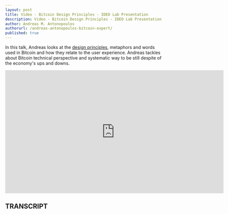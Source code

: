 ```yaml
---
layout: post
title: Video - Bitcoin Design Principles - IDEO Lab Presentation
description: Video - Bitcoin Design Principles - IDEO Lab Presentation
author: Andreas M. Antonopoulos
authorurl: /andreas-antonopoulos-bitcoin-expert/
published: true
---
```


<p>In this talk, Andreas looks at the <a href="/video-disrupt-conference/">design principles</a>, metaphors and words used in Bitcoin and how they relate to the user experience. Andreas tackles about Bitcoin technical perspective and systematic way to be still despite of the economy's ups and downs.</p>

<center><iframe width="700" height="394" src="https://www.youtube.com/embed/Ur037LYsb8M?list=PLPQwGV1aLnTthcG265_FYSaV24hFScvC0" frameborder="0" allowfullscreen></iframe></center>

<h2>TRANSCRIPT</h2>
